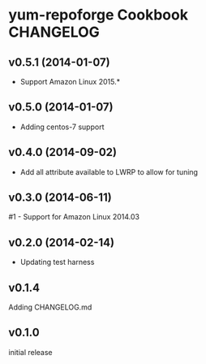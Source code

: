 yum-repoforge Cookbook CHANGELOG
================================

v0.5.1 (2014-01-07)
-------------------
- Support Amazon Linux 2015.*

v0.5.0 (2014-01-07)
-------------------
- Adding centos-7 support

v0.4.0 (2014-09-02)
-------------------
- Add all attribute available to LWRP to allow for tuning

v0.3.0 (2014-06-11)
-------------------
#1 - Support for Amazon Linux 2014.03

v0.2.0 (2014-02-14)
-------------------
- Updating test harness

v0.1.4
------
Adding CHANGELOG.md

v0.1.0
------
initial release
